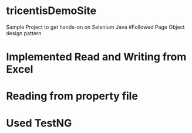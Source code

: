 # tricentisDemoSite
Sample Project to get hands-on on Selenium Java
#Followed Page Object design pattern
# Implemented Read and Writing from Excel
# Reading from property file
# Used TestNG
